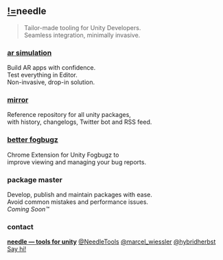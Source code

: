 ## <span class="logo"><a href="https://needle.tools">!=</a></span>needle
> Tailor-made tooling for Unity Developers.  
> Seamless integration, minimally invasive.

### [ar simulation](ar-simulation/)
Build AR apps with confidence.  
Test everything in Editor.  
Non-invasive, drop-in solution.  

### [mirror](package-reference/)
Reference repository for all unity packages,  
with history, changelogs, Twitter bot and RSS feed.  

### [better fogbugz](https://chrome.google.com/webstore/detail/better-unity-fogbugz/mhhihgagfmlmgdjijippdlabhnmifacj?hl=de)
Chrome Extension for Unity Fogbugz to  
improve viewing and managing your bug reports.  

### package master
Develop, publish and maintain packages with ease.  
Avoid common mistakes and performance issues.  
*Coming Soon™*

### contact

<b>[needle — tools for unity](https://needle.tools)</b>
[@NeedleTools](https://twitter.com/NeedleTools)
[@marcel_wiessler](https://twitter.com/marcel_wiessler)
[@hybridherbst](https://twitter.com/hybdridherbst)
[Say hi!](mailto:hi@needle.tools?subject=Hi!)